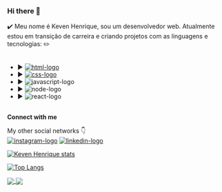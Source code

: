 ### Hi there 👋

✔️ Meu nome é Keven Henrique, sou um desenvolvedor web. Atualmente estou em transição de carreira e criando projetos com as linguagens e tecnologias: ✏️
<br>
<br>
- :arrow_forward: <a href = "https://www.google.com.br/" target = "_blank"><img src = "https://img.shields.io/badge/HTML5-E34F26?style=for-the-badge&logo=html5&logoColor=white" alt = "html-logo"></a>
- :arrow_forward: <a href = "https://www.google.com.br/" target = "_blank"><img src = "https://img.shields.io/badge/CSS3-1572B6?style=for-the-badge&logo=css3&logoColor=white" alt = "css-logo"></a>
- :arrow_forward: <img src = "https://img.shields.io/badge/JavaScript-323330?style=for-the-badge&logo=javascript&logoColor=F7DF1E" alt = "javascript-logo">
- :arrow_forward: <img src = "https://img.shields.io/badge/node.js-6DA55F?style=for-the-badge&logo=node.js&logoColor=white" alt = "node-logo">
- :arrow_forward: <img src = "https://img.shields.io/badge/react-%2320232a.svg?style=for-the-badge&logo=react&logoColor=%2361DAFB" alt = "react-logo">


<br>
<b>Connect with me</b>

<br>

My other social networks :point_down:
<br>
<a href = "https://www.instagram.com/kevinho_de_oliveira/" target = "_blank"><img src = "https://img.shields.io/badge/Instagram-E4405F?style=for-the-badge&logo=instagram&logoColor=white" alt = "instagram-logo"></a>
<a href = "https://www.linkedin.com/in/keven-oliveira-8a025426a/" target = "_blank"><img src = "https://img.shields.io/badge/LinkedIn-0077B5?style=for-the-badge&logo=linkedin&logoColor=white" alt = "linkedin-logo"></a>



[![Keven Henrique stats](https://github-readme-stats.vercel.app/api?username=Keven1204)](https://github.com/anuraghazra/github-readme-stats)

[![Top Langs](https://github-readme-stats.vercel.app/api/top-langs/?username=Keven1204)](https://github.com/anuraghazra/github-readme-stats)

<a href="https://github.com/anuraghazra/github-readme-stats">
  <img align="center" src="https://github-readme-stats.vercel.app/api/pin/?username=Keven1204&repo=github-readme-stats" />
</a>
<a href="https://github.com/anuraghazra/convoychat">
  <img align="center" src="https://github-readme-stats.vercel.app/api/pin/?username=Keven1204&repo=convoychat" />
</a>
